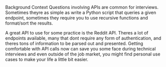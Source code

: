 Background Context
Questions involving APIs are common for interviews. Sometimes theyre as simple as write a Python script that queries a given endpoint, sometimes they require you to use recursive functions and format/sort the results.

A great API to use for some practice is the Reddit API. Theres a lot of endpoints available, many that dont require any form of authentication, and theres tons of information to be parsed out and presented. Getting comfortable with API calls now can save you some face during technical interviews and even outside of the job market, you might find personal use cases to make your life a little bit easier.